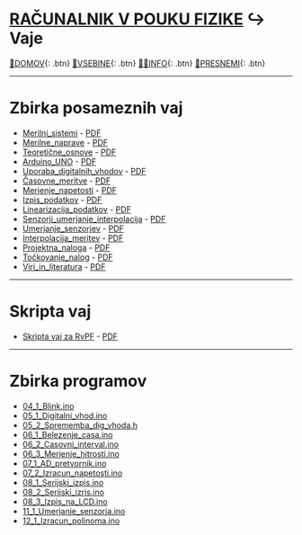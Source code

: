 # [RAČUNALNIK V POUKU FIZIKE](../index) ↪ Vaje
[🏡DOMOV](../index){: .btn}
[📝VSEBINE](../Vsebine/index.md){: .btn}
[👨‍🎓INFO](../info.html){: .btn}
[💾PRESNEMI](../Presnemi/index){: .btn}

---

# Zbirka posameznih vaj

- [Merilni_sistemi](./01_Merilni_sistemi.md) - [PDF](./01_Merilni_sistemi.pdf)
- [Merilne_naprave](./02_Merilne_naprave.md) - [PDF](./02_Merilne_naprave.pdf)
- [Teoretične_osnove](./03_Teoretične_osnove.md) - [PDF](./03_Teoretične_osnove.pdf)
- [Arduino_UNO](./04_Arduino_UNO.md) - [PDF](./04_Arduino_UNO.pdf)
- [Uporaba_digitalnih_vhodov](./05_Uporaba_digitalnih_vhodov.md) - [PDF](./05_Uporaba_digitalnih_vhodov.pdf)
- [Časovne_meritve](./06_Časovne_meritve.md) - [PDF](./06_Časovne_meritve.pdf)
- [Merjenje_napetosti](./07_Merjenje_napetosti.md) - [PDF](./07_Merjenje_napetosti.pdf)
- [Izpis_podatkov](./08_Izpis_podatkov.md) - [PDF](./08_Izpis_podatkov.pdf)
- [Linearizacija_podatkov](./09_Linearizacija_podatkov.md) - [PDF](./09_Linearizacija_podatkov.pdf)
- [Senzorji_umerjanje_interpolacija](./10_Senzorji_umerjanje_interpolacija.md) - [PDF](./10_Senzorji_umerjanje_interpolacija.pdf)
- [Umerjanje_senzorjev](./11_Umerjanje_senzorjev.md) - [PDF](./11_Umerjanje_senzorjev.pdf)
- [Interpolacija_meritev](./12_Interpolacija_meritev.md) - [PDF](./12_Interpolacija_meritev.pdf)
- [Projektna_naloga](./80_Projektna_naloga.md) - [PDF](./80_Projektna_naloga.pdf)
- [Točkovanje_nalog](./90_Točkovanje_nalog.md) - [PDF](./90_Točkovanje_nalog.pdf)
- [Viri_in_literatura](./99_Viri_in_literatura.md) - [PDF](./99_Viri_in_literatura.pdf)

---

# Skripta vaj

- [Skripta vaj za RvPF](./Skripta.md) - [PDF](./Skripta.pdf)

---

# Zbirka programov

- [04_1_Blink.ino](./Examples/04_1_Blink.ino)
- [05_1_Digitalni_vhod.ino](./Examples/05_1_Digitalni_vhod.ino)
- [05_2_Sprememba_dig_vhoda.h](./Examples/05_2_Sprememba_dig_vhoda.h)
- [06_1_Belezenje_casa.ino](./Examples/06_1_Belezenje_casa.ino)
- [06_2_Casovni_interval.ino](./Examples/06_2_Casovni_interval.ino)
- [06_3_Merjenje_hitrosti.ino](./Examples/06_3_Merjenje_hitrosti.ino)
- [07_1_AD_pretvornik.ino](./Examples/07_1_AD_pretvornik.ino)
- [07_2_Izracun_napetosti.ino](./Examples/07_2_Izracun_napetosti.ino)
- [08_1_Serijski_izpis.ino](./Examples/08_1_Serijski_izpis.ino)
- [08_2_Serijski_izris.ino](./Examples/08_2_Serijski_izris.ino)
- [08_3_Izpis_na_LCD.ino](./Examples/08_3_Izpis_na_LCD.ino)
- [11_1_Umerjanje_senzorja.ino](./Examples/11_1_Umerjanje_senzorja.ino)
- [12_1_Izracun_polinoma.ino](./Examples/12_1_Izracun_polinoma.ino)
